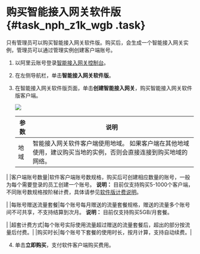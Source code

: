 # 购买智能接入网关软件版 {#task_nph_z1k_wgb .task}

只有管理员可以购买智能接入网关软件版。购买后，会生成一个智能接入网关实例，管理员可以通过管理实例创建客户端账号。

1.  以阿里云账号登录[智能接入网关控制台](https://smartag.console.aliyun.com/sag/cn-shanghai/sags)。
2.  在左侧导航栏，单击**智能接入网关软件版**。
3.  在智能接入网关软件版页面，单击**创建智能接入网关**，购买智能接入网关软件版客户端。 

    ![](http://static-aliyun-doc.oss-cn-hangzhou.aliyuncs.com/assets/img/129978/155619204144287_zh-CN.png)

    |参数|说明|
    |--|--|
    |地域|智能接入网关软件客户端使用地域。 如果客户端在其他地域使用，建议购买当地的实例，否则会直接连接到购买地域的网络。

 |
    |客户端账号数量|软件客户端账号数规格，购买后可创建相应数量的账号，一般为每个需要登录的员工创建一个账号。 **说明：** 目前仅支持购买5-1000个客户端，不同账号数规格按阶梯计费，具体请参见[软件版计费说明](cn.zh-CN/智能接入网关软件版/软件版计费说明.md#)。

 |
    |每账号赠送流量套餐|每个账号每月赠送的流量套餐规格，赠送的流量多个账号间不可共享，不支持结算到次月。 **说明：** 目前仅支持购买5GB/月套餐。

 |
    |超套计费方式|每个账号实际使用流量超过赠送的流量套餐后，超出的部分按流量后付费。|
    |购买时长|每个账号下套餐的使用时长，按月计算，支持自动续费。|

4.  单击**立即购买**，支付软件客户端购买费用。

